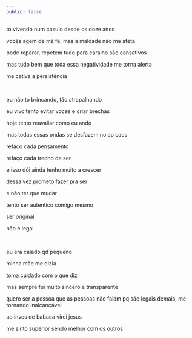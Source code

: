 ```yaml
---
public: false
---
```


to vivendo num casulo desde os doze anos

vocês agem de má fé, mas a maldade não me afeta

pode reparar, repetem tudo para caralho são cansativos

mas tudo bem que toda essa negatividade me torna alerta

me cativa a persistência

&nbsp;

eu não to brincando, tão atrapalhando

eu vivo tento evitar voces e criar brechas

hoje tento reavaliar como eu ando

mas todas essas ondas se desfazem no ao caos

refaço cada pensamento

refaço cada trecho de ser

e isso dói ainda tenho muito a crescer

dessa vez prometo fazer pra ser

e não ter que mudar

tento ser autentico comigo mesmo

ser original

não é legal

&nbsp;

eu era calado qd pequeno

minha mãe me dizia

toma cuidado com o que diz

mas sempre fui muito sincero e transparente

quero ser a pessoa que as pessoas não falam pq são legais demais, me tornando inalcançável

ao inves de babaca virei jesus

me sinto superior sendo melhor com os outros

